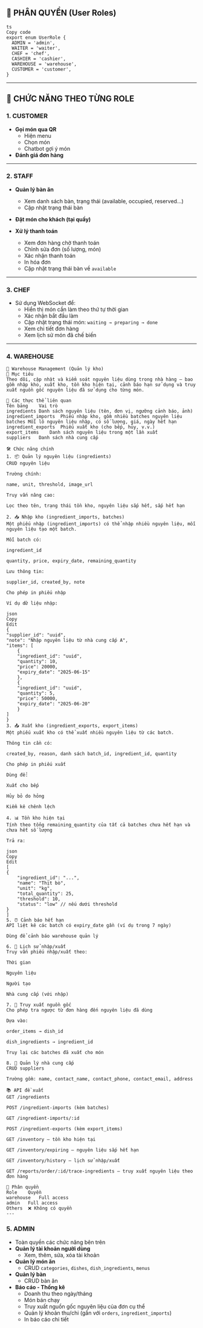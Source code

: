 ## 🔐 PHÂN QUYỀN (User Roles)

```
ts
Copy code
export enum UserRole {
  ADMIN = 'admin',
  WAITER = 'waiter',
  CHEF = 'chef',
  CASHIER = 'cashier',
  WAREHOUSE = 'warehouse',
  CUSTOMER = 'customer',
}

```

---

## 📱 CHỨC NĂNG THEO TỪNG ROLE

### 1. CUSTOMER

- **Gọi món qua QR**
    - Hiện menu
    - Chọn món
    - Chatbot gợi ý món
- **Đánh giá đơn hàng**

---

### 2. STAFF

- **Quản lý bàn ăn**
    - Xem danh sách bàn, trạng thái (available, occupied, reserved...)
    - Cập nhật trạng thái bàn
- **Đặt món cho khách (tại quầy)**

- **Xử lý thanh toán**
    - Xem đơn hàng chờ thanh toán
    - Chỉnh sửa đơn (số lượng, món)
    - Xác nhận thanh toán
    - In hóa đơn
    - Cập nhật trạng thái bàn về `available`
---

### 3. CHEF

- Sử dụng WebSocket để:
    - Hiển thị món cần làm theo thứ tự thời gian
    - Xác nhận bắt đầu làm
    - Cập nhật trạng thái món: `waiting → preparing → done`
    - Xem chi tiết đơn hàng
    - Xem lịch sử món đã chế biến

---

### 4. WAREHOUSE

    🏬 Warehouse Management (Quản lý kho)
    📌 Mục tiêu
    Theo dõi, cập nhật và kiểm soát nguyên liệu dùng trong nhà hàng — bao gồm nhập kho, xuất kho, tồn kho hiện tại, cảnh báo hạn sử dụng và truy xuất nguồn gốc nguyên liệu đã sử dụng cho từng món.

    🧱 Các thực thể liên quan
    Tên bảng	Vai trò
    ingredients	Danh sách nguyên liệu (tên, đơn vị, ngưỡng cảnh báo, ảnh)
    ingredient_imports	Phiếu nhập kho, gồm nhiều batches nguyên liệu
    batches	Mỗi lô nguyên liệu nhập, có số lượng, giá, ngày hết hạn
    ingredient_exports	Phiếu xuất kho (cho bếp, hủy, v.v.)
    export_items	Danh sách nguyên liệu trong một lần xuất
    suppliers	Danh sách nhà cung cấp

    🛠 Chức năng chính
    1. 📦 Quản lý nguyên liệu (ingredients)
    CRUD nguyên liệu

    Trường chính:

    name, unit, threshold, image_url

    Truy vấn nâng cao:

    Lọc theo tên, trạng thái tồn kho, nguyên liệu sắp hết, sắp hết hạn

    2. 📥 Nhập kho (ingredient_imports, batches)
    Một phiếu nhập (ingredient_imports) có thể nhập nhiều nguyên liệu, mỗi nguyên liệu tạo một batch.

    Mỗi batch có:

    ingredient_id

    quantity, price, expiry_date, remaining_quantity

    Lưu thông tin:

    supplier_id, created_by, note

    Cho phép in phiếu nhập

    Ví dụ dữ liệu nhập:

    json
    Copy
    Edit
    {
    "supplier_id": "uuid",
    "note": "Nhập nguyên liệu từ nhà cung cấp A",
    "items": [
        {
        "ingredient_id": "uuid",
        "quantity": 10,
        "price": 20000,
        "expiry_date": "2025-06-15"
        },
        {
        "ingredient_id": "uuid",
        "quantity": 5,
        "price": 50000,
        "expiry_date": "2025-06-20"
        }
    ]
    }
    3. 📤 Xuất kho (ingredient_exports, export_items)
    Một phiếu xuất kho có thể xuất nhiều nguyên liệu từ các batch.

    Thông tin cần có:

    created_by, reason, danh sách batch_id, ingredient_id, quantity

    Cho phép in phiếu xuất

    Dùng để:

    Xuất cho bếp

    Hủy bỏ do hỏng

    Kiểm kê chênh lệch

    4. 📊 Tồn kho hiện tại
    Tính theo tổng remaining_quantity của tất cả batches chưa hết hạn và chưa hết số lượng

    Trả ra:

    json
    Copy
    Edit
    [
    {
        "ingredient_id": "...",
        "name": "Thịt bò",
        "unit": "kg",
        "total_quantity": 25,
        "threshold": 10,
        "status": "low" // nếu dưới threshold
    }
    ]
    5. ⏰ Cảnh báo hết hạn
    API liệt kê các batch có expiry_date gần (ví dụ trong 7 ngày)

    Dùng để cảnh báo warehouse quản lý

    6. 🔎 Lịch sử nhập/xuất
    Truy vấn phiếu nhập/xuất theo:

    Thời gian

    Nguyên liệu

    Người tạo

    Nhà cung cấp (với nhập)

    7. 🔄 Truy xuất nguồn gốc
    Cho phép tra ngược từ đơn hàng đến nguyên liệu đã dùng

    Dựa vào:

    order_items → dish_id

    dish_ingredients → ingredient_id

    Truy lại các batches đã xuất cho món

    8. 👤 Quản lý nhà cung cấp
    CRUD suppliers

    Trường gồm: name, contact_name, contact_phone, contact_email, address

    📚 API đề xuất
    GET /ingredients

    POST /ingredient-imports (kèm batches)

    GET /ingredient-imports/:id

    POST /ingredient-exports (kèm export_items)

    GET /inventory – tồn kho hiện tại

    GET /inventory/expiring – nguyên liệu sắp hết hạn

    GET /inventory/history – lịch sử nhập/xuất

    GET /reports/order/:id/trace-ingredients – truy xuất nguyên liệu theo đơn hàng

    🔐 Phân quyền
    Role	Quyền
    warehouse	Full access
    admin	Full access
    Others	❌ Không có quyền
    ---

### 5. ADMIN

- Toàn quyền các chức năng bên trên
- **Quản lý tài khoản người dùng**
    - Xem, thêm, sửa, xóa tài khoản
- **Quản lý món ăn**
    - CRUD `categories`, `dishes`, `dish_ingredients`, `menus`
- **Quản lý bàn**
    - CRUD bàn ăn
- **Báo cáo - Thống kê**
    - Doanh thu theo ngày/tháng
    - Món bán chạy
    - Truy xuất nguồn gốc nguyên liệu của đơn cụ thể
    - Quản lý khoản thu/chi (gắn với `orders`, `ingredient_imports`)
    - In báo cáo chi tiết